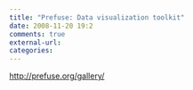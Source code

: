 ```yaml
---
title: "Prefuse: Data visualization toolkit"
date: 2008-11-20 19:2
comments: true
external-url:
categories:
---
```

<http://prefuse.org/gallery/>
